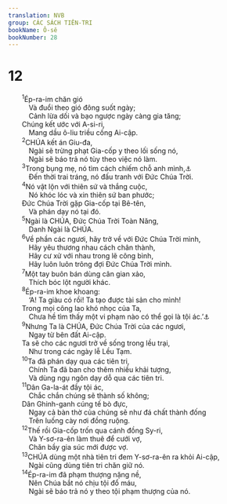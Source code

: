 ```yaml
---
translation: NVB
group: CÁC SÁCH TIÊN-TRI
bookName: Ô-sê 
bookNumber: 28
---
```


<div class="title"><h1>12</h1></div>
<span class="verse os_12_1">  <sup>1</sup>Ép-ra-im chăn gió <br/>   Và đuổi theo gió đông suốt ngày; <br/>   Cảnh lừa dối và bạo ngược ngày càng gia tăng; <br/>  Chúng kết ước với A-si-ri, <br/>   Mang dầu ô-liu triều cống Ai-cập. <br/></span>
<span class="verse os_12_2">  <sup>2</sup>CHÚA kết án Giu-đa, <br/>   Ngài sẽ trừng phạt Gia-cốp y theo lối sống nó, <br/>   Ngài sẽ báo trả nó tùy theo việc nó làm. <br/></span>
<span class="verse os_12_3">  <sup>3</sup>Trong bụng mẹ, nó tìm cách chiếm chỗ anh mình,<a data-toggle="tooltip" data-placement="bottom" title="Ctd: nắm gót chân anh mình">⚓</a><br/>   Đến thời trai tráng, nó đấu tranh với Đức Chúa Trời. <br/></span>
<span class="verse os_12_4">  <sup>4</sup>Nó vật lộn với thiên sứ và thắng cuộc, <br/>   Nó khóc lóc và xin thiên sứ ban phước; <br/>  Đức Chúa Trời gặp Gia-cốp tại Bê-tên, <br/>   Và phán dạy nó tại đó. <br/></span>
<span class="verse os_12_5">  <sup>5</sup>Ngài là CHÚA, Đức Chúa Trời Toàn Năng, <br/>   Danh Ngài là CHÚA. <br/></span>
<span class="verse os_12_6">  <sup>6</sup>Về phần các ngươi, hãy trở về với Đức Chúa Trời mình, <br/>   Hãy yêu thương nhau cách chân thành, <br/>   Hãy cư xử với nhau trong lẽ công bình, <br/>   Hãy luôn luôn trông đợi Đức Chúa Trời mình. <br/></span>
<span class="verse os_12_7">  <sup>7</sup>Một tay buôn bán dùng cân gian xảo, <br/>   Thích bóc lột người khác. <br/></span>
<span class="verse os_12_8">  <sup>8</sup>Ép-ra-im khoe khoang: <br/>   ‘A! Ta giàu có rồi! Ta tạo được tài sản cho mình! <br/>  Trong mọi công lao khó nhọc của Ta, <br/>   Chưa hề tìm thấy một vi phạm nào có thể gọi là tội ác.’<a data-toggle="tooltip" data-placement="bottom" title="Câu 9b, Hy-bá khó hiểu. Theo bản cổ Hy-lạp: ‘mọi của cải đó vẫn không đủ đền bù tội ác nó phạm.’">⚓</a><br/></span>
<span class="verse os_12_9">  <sup>9</sup>Nhưng Ta là CHÚA, Đức Chúa Trời của các ngươi, <br/>   Ngay từ bên đất Ai-cập. <br/>  Ta sẽ cho các ngươi trở về sống trong lều trại, <br/>   Như trong các ngày lễ Lều Tạm. <br/></span>
<span class="verse os_12_10">  <sup>10</sup>Ta đã phán dạy qua các tiên tri, <br/>   Chính Ta đã ban cho thêm nhiều khải tượng, <br/>   Và dùng ngụ ngôn dạy dỗ qua các tiên tri. <br/></span>
<span class="verse os_12_11">  <sup>11</sup>Dân Ga-la-át đầy tội ác, <br/>   Chắc chắn chúng sẽ thành số không; <br/>  Dân Ghinh-ganh cúng tế bò đực, <br/>   Ngay cả bàn thờ của chúng sẽ như đá chất thành đống <br/>   Trên luống cày nơi đồng ruộng. <br/></span>
<span class="verse os_12_12">  <sup>12</sup>Thế rồi Gia-cốp trốn qua cánh đồng Sy-ri, <br/>   Và Y-sơ-ra-ên làm thuê để cưới vợ, <br/>   Chăn bầy gia súc mới được vợ. <br/></span>
<span class="verse os_12_13">  <sup>13</sup>CHÚA dùng một nhà tiên tri đem Y-sơ-ra-ên ra khỏi Ai-cập, <br/>   Ngài cũng dùng tiên tri chăn giữ nó. <br/></span>
<span class="verse os_12_14">  <sup>14</sup>Ép-ra-im đã phạm thượng nặng nề, <br/>   Nên Chúa bắt nó chịu tội đổ máu, <br/>   Ngài sẽ báo trả nó y theo tội phạm thượng của nó. <br/></span>
